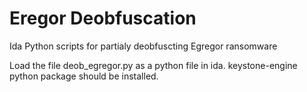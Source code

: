 # Eregor Deobfuscation
Ida Python scripts for partialy deobfuscting Egregor ransomware

Load the file deob_egregor.py as a python file in ida. keystone-engine python package should be installed.
